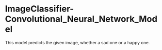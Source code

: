 # ImageClassifier-Convolutional_Neural_Network_Model

This model predicts the given image, whether a sad one or a happy one. 
